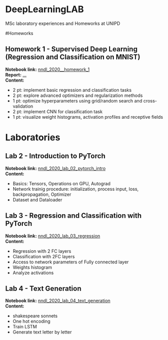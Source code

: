 # DeepLearningLAB
MSc laboratory experiences and Homeworks at UNIPD

#Homeworks

## Homework 1 - Supervised Deep Learning (Regression and Classification on MNIST)
**Notebook link:** [nndl_2020__homework_1](https://github.com/ivaste/DeepLearningLAB/blob/main/Homework%201/nndl_2020__homework_1.ipynb)  
**Report:** [...]()  
**Content:**
 - 2 pt: implement basic regression and classification tasks
 - 2 pt: explore advanced optimizers and regularization methods
 - 1 pt: optimize hyperparameters using grid/random search and cross-validation
 - 2 pt: implement CNN for classification task
 - 1 pt: visualize weight histograms, activation profiles and receptive fields


# Laboratories

## Lab 2 - Introduction to PyTorch
**Notebook link:** [nndl_2020_lab_02_pytorch_intro](https://github.com/ivaste/DeepLearningLAB/blob/main/Lab%2002/nndl_2020_lab_02_pytorch_intro.ipynb)  
**Content:**
 - Basics: Tensors, Operations on GPU, Autograd
 - Network trainig procedure: initialization, process input, loss, backpropagation, Optimizer
 - Dataset and Dataloader
 
## Lab 3 - Regression and Classification with PyTorch
**Notebook link:** [nndl_2020_lab_03_regression](https://github.com/ivaste/DeepLearningLAB/blob/main/Lab%2003/nndl_2020_lab_03_regression.ipynb)  
**Content:**
 - Regression with 2 FC layers
 - Classification with 2FC layers
 - Access to network parameters of Fully connected layer
 - Weights histogram
 - Analyze activations
 
## Lab 4 - Text Generation
**Notebook link:** [nndl_2020_lab_04_text_generation]()  
**Content:**
 - shakespeare sonnets
 - One hot encoding
 - Train LSTM
 - Generate text letter by letter